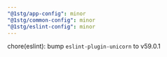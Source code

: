 ```yaml
---
"@1stg/app-config": minor
"@1stg/common-config": minor
"@1stg/eslint-config": minor
---
```


chore(eslint): bump `eslint-plugin-unicorn` to v59.0.1
